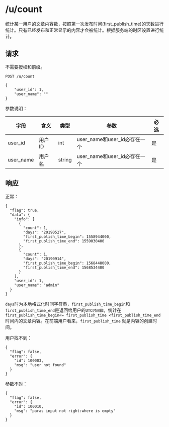 # /u/count

统计某一用户的文章内容数，按照第一次发布时间(first_publish_time)的天数进行统计。只有已经发布和正常显示的内容才会被统计。根据服务端的时区设置进行统计。

## 请求

不需要授权和前缀。

```
POST /u/count

{
	"user_id": 1,
	"user_name": ""
}
```

参数说明：

| 字段   |      含义   | 类型  |   参数 |  必选 |
|----------|--------|------|------|------|
| user_id | 用户ID | int | user_name和user_id必存在一个 | 是 |
| user_name |    用户名  |  string | user_name和user_id必存在一个 | 是 |

## 响应

正常：

```
{
  "flag": true,
  "data": {
    "info": [
      {
        "count": 1,
        "days": "20190527",
        "first_publish_time_begin": 1558944000,
        "first_publish_time_end": 1559030400
      },
      {
        "count": 1,
        "days": "20190914",
        "first_publish_time_begin": 1568448000,
        "first_publish_time_end": 1568534400
      }
    ],
    "user_id": 1,
    "user_name": "admin"
  }
}
```

`days`时为本地格式化时间字符串，`first_publish_time_begin`和`first_publish_time_end`是返回给用户的`UTC时间戳`，统计在`first_publish_time_begin<= first_publish_time <first_publish_time_end`时间内的文章内容。在前端用户看来，`first_publish_time` 就是内容的创建时间。

用户找不到：

```
{
  "flag": false,
  "error": {
    "id": 100003,
    "msg": "user not found"
  }
}
```

参数不对：

```
{
  "flag": false,
  "error": {
    "id": 100010,
    "msg": "paras input not right:where is empty"
  }
}
```